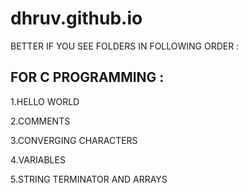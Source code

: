 # dhruv.github.io

BETTER IF YOU SEE FOLDERS IN FOLLOWING ORDER :


FOR C PROGRAMMING :
---

1.HELLO WORLD

2.COMMENTS

3.CONVERGING CHARACTERS

4.VARIABLES

5.STRING TERMINATOR AND ARRAYS